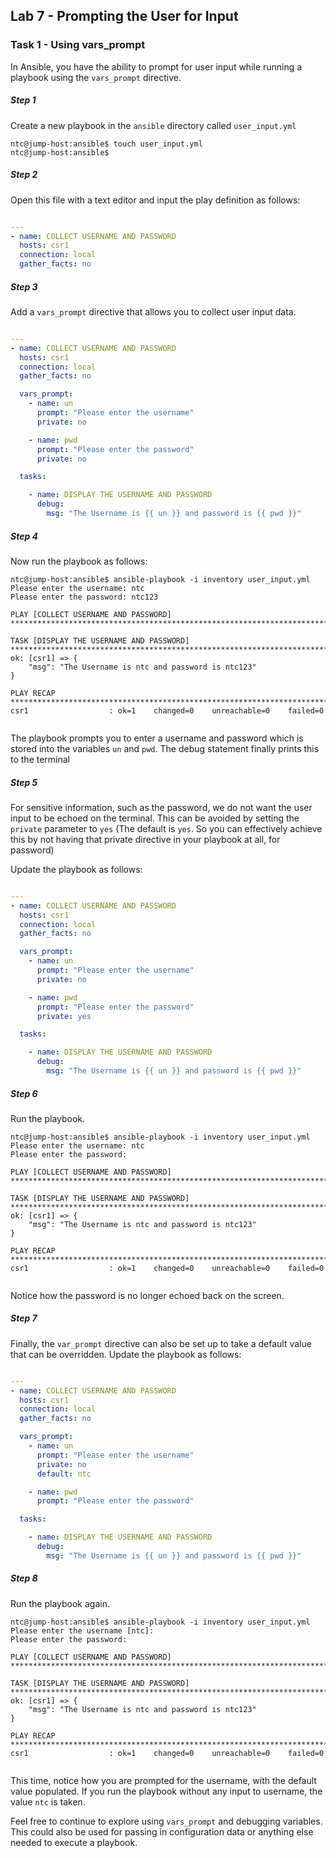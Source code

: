 ## Lab 7 - Prompting the User for Input


### Task 1 - Using vars_prompt

In Ansible, you have the ability to prompt for user input while running a playbook using the `vars_prompt` directive.

##### Step 1

Create a new playbook in the `ansible` directory called `user_input.yml`

```
ntc@jump-host:ansible$ touch user_input.yml
ntc@jump-host:ansible$

```

##### Step 2

Open this file with a text editor and input the play definition as follows:

``` yaml

---
- name: COLLECT USERNAME AND PASSWORD
  hosts: csr1
  connection: local
  gather_facts: no

```


##### Step 3

Add a `vars_prompt` directive that allows you to collect user input data.

``` yaml

---
- name: COLLECT USERNAME AND PASSWORD
  hosts: csr1
  connection: local
  gather_facts: no

  vars_prompt:
    - name: un
      prompt: "Please enter the username"
      private: no

    - name: pwd
      prompt: "Please enter the password"
      private: no

  tasks:

    - name: DISPLAY THE USERNAME AND PASSWORD
      debug:
        msg: "The Username is {{ un }} and password is {{ pwd }}"

```

##### Step 4

Now run the playbook as follows:

```
ntc@jump-host:ansible$ ansible-playbook -i inventory user_input.yml
Please enter the username: ntc
Please enter the password: ntc123

PLAY [COLLECT USERNAME AND PASSWORD] ************************************************************************************

TASK [DISPLAY THE USERNAME AND PASSWORD] ********************************************************************************
ok: [csr1] => {
    "msg": "The Username is ntc and password is ntc123"
}

PLAY RECAP **************************************************************************************************************
csr1                  : ok=1    changed=0    unreachable=0    failed=0   


```

The playbook prompts you to enter a username and password which is stored into the variables `un` and `pwd`. The debug statement finally prints this to the terminal

##### Step 5

For sensitive information, such as the password, we do not want the user input to be echoed on the terminal. This can be avoided by setting the `private` parameter to `yes` (The default is `yes`. So you can effectively achieve this by not having that private directive in your playbook at all, for password)


Update the playbook as follows:

``` yaml

---
- name: COLLECT USERNAME AND PASSWORD
  hosts: csr1
  connection: local
  gather_facts: no

  vars_prompt:
    - name: un
      prompt: "Please enter the username"
      private: no

    - name: pwd
      prompt: "Please enter the password"
      private: yes

  tasks:

    - name: DISPLAY THE USERNAME AND PASSWORD
      debug:
        msg: "The Username is {{ un }} and password is {{ pwd }}"

```


##### Step 6

Run the playbook.

```
ntc@jump-host:ansible$ ansible-playbook -i inventory user_input.yml
Please enter the username: ntc
Please enter the password:

PLAY [COLLECT USERNAME AND PASSWORD] ************************************************************************************

TASK [DISPLAY THE USERNAME AND PASSWORD] ********************************************************************************
ok: [csr1] => {
    "msg": "The Username is ntc and password is ntc123"
}

PLAY RECAP **************************************************************************************************************
csr1                  : ok=1    changed=0    unreachable=0    failed=0   


```

Notice how the password is no longer echoed back on the screen.


##### Step 7

Finally, the `var_prompt` directive can also be set up to take a default value that can be overridden. Update the playbook as follows:


``` yaml

---
- name: COLLECT USERNAME AND PASSWORD
  hosts: csr1
  connection: local
  gather_facts: no

  vars_prompt:
    - name: un
      prompt: "Please enter the username"
      private: no
      default: ntc

    - name: pwd
      prompt: "Please enter the password"

  tasks:

    - name: DISPLAY THE USERNAME AND PASSWORD
      debug:
        msg: "The Username is {{ un }} and password is {{ pwd }}"

```


##### Step 8


Run the playbook again.

```
ntc@jump-host:ansible$ ansible-playbook -i inventory user_input.yml
Please enter the username [ntc]:
Please enter the password:

PLAY [COLLECT USERNAME AND PASSWORD] ************************************************************************************

TASK [DISPLAY THE USERNAME AND PASSWORD] ********************************************************************************
ok: [csr1] => {
    "msg": "The Username is ntc and password is ntc123"
}

PLAY RECAP **************************************************************************************************************
csr1                  : ok=1    changed=0    unreachable=0    failed=0   


```

This time, notice how you are prompted for the username, with the default value populated. If you run the playbook without any input to username, the value `ntc` is taken.

Feel free to continue to explore using `vars_prompt` and debugging variables.  This could also be used for passing in configuration data or anything else needed to execute a playbook.
